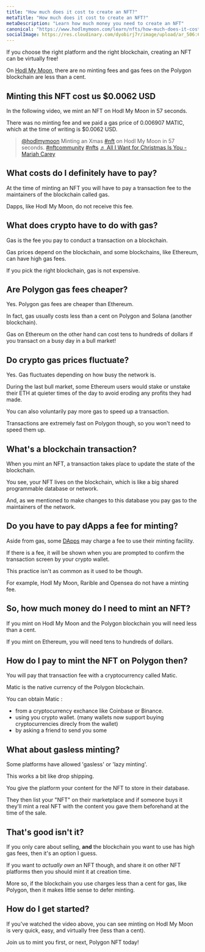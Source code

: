 ```yaml
---
title: "How much does it cost to create an NFT?"
metaTitle: "How much does it cost to create an NFT?"
metaDescription: "Learn how much money you need to create an NFT"
canonical: "https://www.hodlmymoon.com/learn/nfts/how-much-does-it-cost-to-create-an-nft"
socialImage: https://res.cloudinary.com/dyobirj7r/image/upload/ar_506:675,c_fill,w_1080/prod/nfts/bafkreibfqcdhpgrkxzo7d4njs2jijyicq3viangev5almiyo2yudjttcbi
---
```


If you choose the right platform and the right blockchain, creating an NFT can be virtually free!

On [Hodl My Moon](/), there are no minting fees and gas fees on the Polygon blockchain are less than a cent.

## Minting this NFT cost us $0.0062 USD

In the following video, we mint an NFT on Hodl My Moon in 57 seconds. 

There was no minting fee and we paid a gas price of 0.006907 MATIC, which at the time of writing is $0.0062 USD.

<blockquote class="tiktok-embed" cite="https://www.tiktok.com/@hodlmymoon/video/7178533254117543173" data-video-id="7178533254117543173" style="max-width: 605px;min-width: 325px;" > <section> <a target="_blank" title="@hodlmymoon" href="https://www.tiktok.com/@hodlmymoon?refer=embed">@hodlmymoon</a> Minting an Xmas <a title="nft" target="_blank" href="https://www.tiktok.com/tag/nft?refer=embed">#nft</a> on Hodl My Moon in 57 seconds. <a title="nftcommunity" target="_blank" href="https://www.tiktok.com/tag/nftcommunity?refer=embed">#nftcommunity</a> <a title="nfts" target="_blank" href="https://www.tiktok.com/tag/nfts?refer=embed">#nfts</a> <a target="_blank" title="♬ All I Want for Christmas Is You - Mariah Carey" href="https://www.tiktok.com/music/All-I-Want-for-Christmas-Is-You-6751827813612914689?refer=embed">♬ All I Want for Christmas Is You - Mariah Carey</a> </section> </blockquote> <script async src="https://www.tiktok.com/embed.js"></script>


## What costs do I definitely have to pay?

At the time of minting an NFT you will have to pay a transaction fee to the maintainers of the blockchain called gas.

Dapps, like Hodl My Moon, do not receive this fee.

## What does crypto have to do with gas?

Gas is the fee you pay to conduct a transaction on a blockchain.

Gas prices depend on the blockchain, and some blockchains, like Ethereum, can have high gas fees.

If you pick the right blockchain, gas is not expensive.

## Are Polygon gas fees cheaper?

Yes. Polygon gas fees are cheaper than Ethereum.

In fact, gas usually costs less than a cent on Polygon and Solana (another blockchain).

Gas on Ethereum on the other hand can cost tens to hundreds of dollars if you transact on a busy day in a bull market!

## Do crypto gas prices fluctuate?

Yes. Gas fluctuates depending on how busy the network is.

During the last bull market, some Ethereum users would stake or unstake their ETH at quieter times of the day to avoid eroding any profits they had made.

You can also voluntarily pay more gas to speed up a transaction.

Transactions are extremely fast on Polygon though, so you won't need to speed them up.

## What's a blockchain transaction?

When you mint an NFT, a transaction takes place to update the state of the blockchain.

You see, your NFT lives on the blockchain, which is like a big shared programmable database or network.

And, as we mentioned to make changes to this database you pay gas to the maintainers of the network.

## Do you have to pay dApps a fee for minting?

Aside from gas, some [DApps](/learn/dapps/what-are-dapps) may charge a fee to use their minting facility.

If there is a fee, it will be shown when you are prompted to confirm the transaction screen by your crypto wallet.

This practice isn't as common as it used to be though.

For example, Hodl My Moon, Rarible and Opensea do not have a minting fee.

## So, how much money do I need to mint an NFT?

If you mint on Hodl My Moon and the Polygon blockchain you will need less than a cent.

If you mint on Ethereum, you will need tens to hundreds of dollars.

## How do I pay to mint the NFT on Polygon then?

You will pay that transaction fee with a cryptocurrency called Matic.

Matic is the native currency of the Polygon blockchain.

You can obtain Matic :

- from a cryptocurrency exchance like Coinbase or Binance.
- using you crypto wallet. (many wallets now support buying cryptocurrencies direcly from the wallet)
- by asking a friend to send you some

## What about gasless minting?

Some platforms have allowed 'gasless' or 'lazy minting'.

This works a bit like drop shipping.

You give the platform your content for the NFT to store in their database.

They then list your "NFT" on their marketplace and if someone buys it they'll mint a real NFT with the content you gave them beforehand at the time of the sale.

## That's good isn't it?

If you only care about selling, **and** the blockchain you want to use has high gas fees, then it's an option I guess.

If you want to _actually own_ an NFT though, and share it on other NFT platforms then you should mint it at creation time.

More so, if the blockchain you use charges less than a cent for gas, like Polygon, then it makes little sense to defer minting.

## How do I get started?

If you've watched the video above, you can see minting on Hodl My Moon is very quick, easy, and virtually free (less than a cent).

Join us to mint you first, or next, Polygon NFT today!
